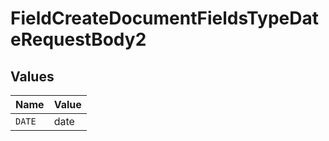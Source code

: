 # FieldCreateDocumentFieldsTypeDateRequestBody2


## Values

| Name   | Value  |
| ------ | ------ |
| `DATE` | date   |